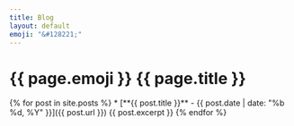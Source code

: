 ```yaml
---
title: Blog
layout: default
emoji: "&#128221;"
---
```


<h1>{{ page.emoji }} {{ page.title }}</h1>
{% for post in site.posts %}
* [**{{ post.title }}**<span> - </span>{{ post.date | date: "%b %d, %Y" }}]({{ post.url }})
   {{ post.excerpt }}
{% endfor %}
<script async data-uid="42d6821210" src="https://motivated-founder-1392.ck.page/42d6821210/index.js"></script>
